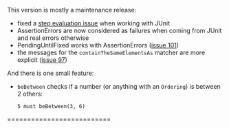 This version is mostly a maintenance release:

 * fixed a [step evaluation issue](http://bit.ly/NwiRxA) when working with JUnit
 * AssertionErrors are now considered as failures when coming from JUnit and real errors otherwise
 * PendingUntilFixed works with AssertionErrors ([issue 101](http://github.com/etorreborre/specs2/issues/101))
 * the messages for the `containTheSameElementsAs` matcher are more explicit ([issue 97](http://github.com/etorreborre/specs2/issues/97))
 
And there is one small feature:

 * `beBetween` checks if a number (or anything with an `Ordering`) is between 2 others: 

    `5 must beBetween(3, 6)`
 
 
 ==========================
